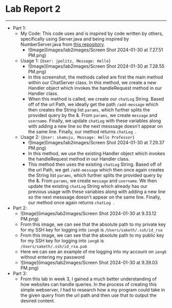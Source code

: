 # Lab Report 2
---
* Part 1:
  - My Code: This code uses and is inspired by code written by others, specifically using Server.java and being inspired by NumberServer.java from [this repository](https://github.com/ucsd-cse15l-f23/wavelet).
    - ![Image](images/lab2images/Screen Shot 2024-01-30 at 7.27.51 PM.png)
  - Usage 1: `{User: jpolitz, Message: Hello}`
    - ![Image](images/lab2images/Screen Shot 2024-01-30 at 7.28.55 PM.png)
    - In this screenshot, the methods called are first the main method within our ChatServer class. In this method, we create a new Handler object which invokes the handleRequest method in our Handler class.
    - When this method is called, we create our `chatLog` String. Based off of the url Path, we ideally get the path  `/add-message` which then creates the String list `params`, which further splits the provided query by the &. From  `params`, we create `message` and `username`. Finally, we update `chatLog` with these variables along with adding a new line so the next messsage doesn't appear on the same line. Finally, our method returns `chatLog `. 
  - Usage 2: `{User: skamuju, Message: Hello Professor}`
    - ![Image](images/lab2images/Screen Shot 2024-01-30 at 7.29.37 PM.png)
    - In this method, we use the existing Handler object which invokes the handleRequest method in our Handler class.
    - This method then uses the existing `chatLog` String. Based off of the url Path, we get `/add-message` which then once again creates the String list `params`, which further splits the provided query by the &. From  `params`, we create `message` and `username`. We then update  the existing `chatLog` String which already has our previous usage with these variables along with adding a new line so the next messsage doesn't appear on the same line. Finally, our method once again returns `chatLog `. 
* Part 2:
  - ![Image](images/lab2images/Screen Shot 2024-01-30 at 9.33.12 PM.png)
  - From this image, we can see that the absolute path to my private key for my SSH key for logging into `ieng6` is `/Users/saketh/.ssh/id_rsa`
  - From this image, we can see that the absolute path to my public key for my SSH key for logging into `ieng6` is `/Users/saketh/.ssh/id_rsa.pub`
  - Here we can see an example of me logging into my account on `ieng6` without entering my password
  - ![Image](images/lab2images/Screen Shot 2024-01-30 at 9.39.03 PM.png)
* Part 3:
  - From this lab in week 3, I gained a much better understanding of how websites can handle queries. In the process of creating this simple webserver, I had to research how a my program could take in the given query from the url path and then use that to output the desired content.
